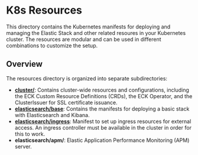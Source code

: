 # K8s Resources

This directory contains the Kubernetes manifests for deploying and managing the Elastic Stack and other related resoures in your Kubernetes cluster. The resources are modular and can be used in different combinations to customize the setup. 

## Overview

The resources directory is organized into separate subdirectories: 
 
 * [**cluster/**](cluster/): Contains cluster-wide resources and configurations, including the ECK Custom Resource Definitions (CRDs), the ECK Operator, and the ClusterIssuer for SSL certificate issuance.
 * [**elasticsearch/base**](elasticsearch/base/): Contains the manifests for deploying a basic stack with Elasticsearch and Kibana. 
 * [**elasticsearch/ingress**](elasticsearch/ingress/): Manifest to set up ingress resources for external access. An ingress controller must be available in the cluster in order for this to work.
 * **elasticsearch/apm/**: Elastic Application Performance Monitoring (APM) server.
